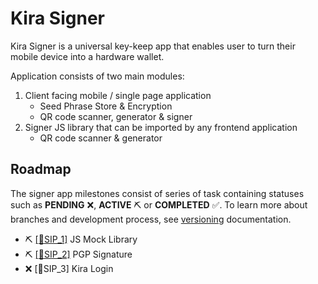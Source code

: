 # Kira Signer

Kira Signer is a universal key-keep app that enables user to turn their mobile device into a hardware wallet.

Application consists of two main modules:
1. Client facing mobile / single page application
   * Seed Phrase Store & Encryption
   * QR code scanner, generator & signer
2. Signer JS library that can be imported by any frontend application
   * QR code scanner & generator

## Roadmap

The signer app milestones consist of series of task containing statuses such as **PENDING** :x:, **ACTIVE** :pick: or **COMPLETED** :white_check_mark:. 
To learn more about branches and development process, see [versioning](../versioning.md) documentation.


* :pick: [[:bookmark:SIP_1]](sip_1.md) JS Mock Library
* :pick: [[:bookmark:SIP_2]](sip_2.md) PGP Signature
* :x: [:bookmark:SIP_3] Kira Login



